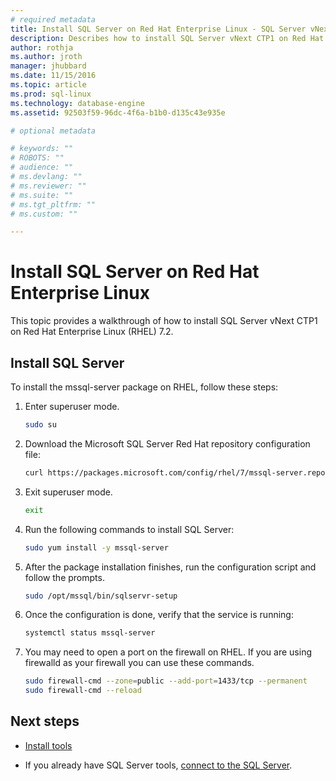 ```yaml
---
# required metadata
title: Install SQL Server on Red Hat Enterprise Linux - SQL Server vNext CTP1 | Microsoft Docs
description: Describes how to install SQL Server vNext CTP1 on Red Hat Enterprise Linux 7.2.
author: rothja 
ms.author: jroth 
manager: jhubbard
ms.date: 11/15/2016
ms.topic: article
ms.prod: sql-linux
ms.technology: database-engine
ms.assetid: 92503f59-96dc-4f6a-b1b0-d135c43e935e

# optional metadata

# keywords: ""
# ROBOTS: ""
# audience: ""
# ms.devlang: ""
# ms.reviewer: ""
# ms.suite: ""
# ms.tgt_pltfrm: ""
# ms.custom: ""

---
```

# Install SQL Server on Red Hat Enterprise Linux

This topic provides a walkthrough of how to install SQL Server vNext CTP1 on Red Hat Enterprise Linux (RHEL) 7.2.

## Install SQL Server
To install the mssql-server package on RHEL, follow these steps:

1. Enter superuser mode.

    ```bash
    sudo su
    ```

2. Download the Microsoft SQL Server Red Hat repository configuration file:

    ```bash
    curl https://packages.microsoft.com/config/rhel/7/mssql-server.repo > /etc/yum.repos.d/mssql-server.repo
    ```
    
3. Exit superuser mode.

     ```bash
     exit
    ```

4. Run the following commands to install SQL Server:

    ```bash
    sudo yum install -y mssql-server
    ```
    
5. After the package installation finishes, run the configuration script and follow the prompts.

    ```bash
    sudo /opt/mssql/bin/sqlservr-setup
    ```

6. Once the configuration is done, verify that the service is running:

    ```bash
    systemctl status mssql-server
    ```
    
7. You may need to open a port on the firewall on RHEL.  If you are using firewalld as your firewall you can use these commands.

    ```bash
    sudo firewall-cmd --zone=public --add-port=1433/tcp --permanent
    sudo firewall-cmd --reload
    ```

## Next steps

- [Install tools](sql-server-linux-setup-tools.md)

- If you already have SQL Server tools, [connect to the SQL Server](sql-server-linux-connect-and-query.md).

